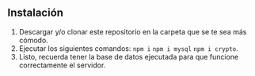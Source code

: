 
## Instalación
1. Descargar y/o clonar este repositorio en la carpeta que se te sea más cómodo.
2. Ejecutar los siguientes comandos: `npm i` `npm i mysql` `npm i crypto`.
3. Listo, recuerda tener la base de datos ejecutada para que funcione correctamente el servidor.
